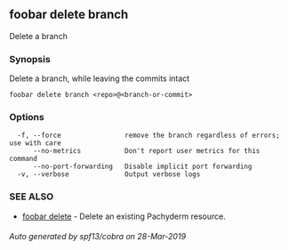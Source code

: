 ## foobar delete branch

Delete a branch

### Synopsis


Delete a branch, while leaving the commits intact

```
foobar delete branch <repo>@<branch-or-commit>
```

### Options

```
  -f, --force                remove the branch regardless of errors; use with care
      --no-metrics           Don't report user metrics for this command
      --no-port-forwarding   Disable implicit port forwarding
  -v, --verbose              Output verbose logs
```

### SEE ALSO
* [foobar delete](foobar_delete.md)	 - Delete an existing Pachyderm resource.

###### Auto generated by spf13/cobra on 28-Mar-2019
